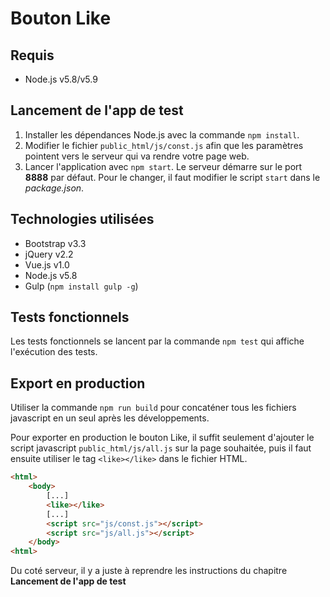 # Bouton Like

## Requis

* Node.js v5.8/v5.9

## Lancement de l'app de test

1. Installer les dépendances Node.js avec la commande `npm install`.
2. Modifier le fichier `public_html/js/const.js` afin que les paramètres pointent vers le serveur qui va rendre votre page web.
3. Lancer l'application avec `npm start`. Le serveur démarre sur le port __8888__ par défaut. Pour le changer, il faut modifier le script `start` dans le _package.json_.

## Technologies utilisées

* Bootstrap v3.3
* jQuery v2.2
* Vue.js v1.0
* Node.js v5.8
* Gulp (`npm install gulp -g`)

## Tests fonctionnels

Les tests fonctionnels se lancent par la commande `npm test` qui affiche l'exécution des tests.

## Export en production

Utiliser la commande `npm run build` pour concaténer tous les fichiers javascript en un seul après les développements.

Pour exporter en production le bouton Like, il suffit seulement d'ajouter le script javascript `public_html/js/all.js` sur la page souhaitée, puis il faut ensuite utiliser le tag `<like></like>` dans le fichier HTML.

```html
<html>
    <body>
        [...]
        <like></like>
        [...]
        <script src="js/const.js"></script>
        <script src="js/all.js"></script>
    </body>
<html>
```

Du coté serveur, il y a juste à reprendre les instructions du chapitre __Lancement de l'app de test__
